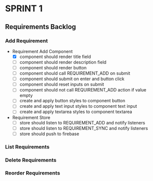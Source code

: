 SPRINT 1
========

Requirements Backlog
--------------------------

### Add Requirement
+ Requirement Add Component
  + [x] component should render title field
  + [ ] component should render description field
  + [ ] component should render button
  + [ ] component should call REQUIREMENT_ADD on submit
  + [ ] component should submit on enter and button click
  + [ ] component should reset inputs on submit
  + [ ] component should not call REQUIREMENT_ADD action if value empty
  + [ ] create and apply button styles to component button
  + [ ] create and apply text input styles to component text input
  + [ ] create and apply textarea styles to component textarea
+ Requirement Store
  + [ ] store should listen to REQUIREMENT_ADD and notify listeners
  + [ ] store should listen to REQUIREMENT_SYNC and notify listeners
  + [ ] store should push to firebase

### List Requirements
### Delete Requirements
### Reorder Requirements
